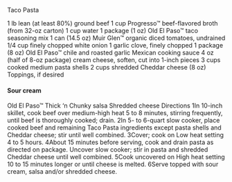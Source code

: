 Taco Pasta

1 lb lean (at least 80%) ground beef
1 cup Progresso™ beef-flavored broth (from 32-oz carton)
1 cup water
1 package (1 oz) Old El Paso™ taco seasoning mix
1 can (14.5 oz) Muir Glen™ organic diced tomatoes, undrained
1/4 cup finely chopped white onion
1 garlic clove, finely chopped
1 package (8 oz) Old El Paso™ chile and roasted garlic Mexican cooking sauce
4 oz (half of 8-oz package) cream cheese, soften, cut into 1-inch pieces
3 cups cooked medium pasta shells
2 cups shredded Cheddar cheese (8 oz)
Toppings, if desired

#### Sour cream
Old El Paso™ Thick ‘n Chunky salsa
Shredded cheese
Directions
1In 10-inch skillet, cook beef over medium-high heat 5 to 8 minutes, stirring frequently, until beef is thoroughly cooked; drain.
2In 5- to 6-quart slow cooker, place cooked beef and remaining Taco Pasta ingredients except pasta shells and Cheddar cheese; stir until well combined.
3Cover; cook on Low heat setting 4 to 5 hours.
4About 15 minutes before serving, cook and drain pasta as directed on package. Uncover slow cooker; stir in pasta and shredded Cheddar cheese until well combined.
5Cook uncovered on High heat setting 10 to 15 minutes longer or until cheese is melted.
6Serve topped with sour cream, salsa and/or shredded cheese.